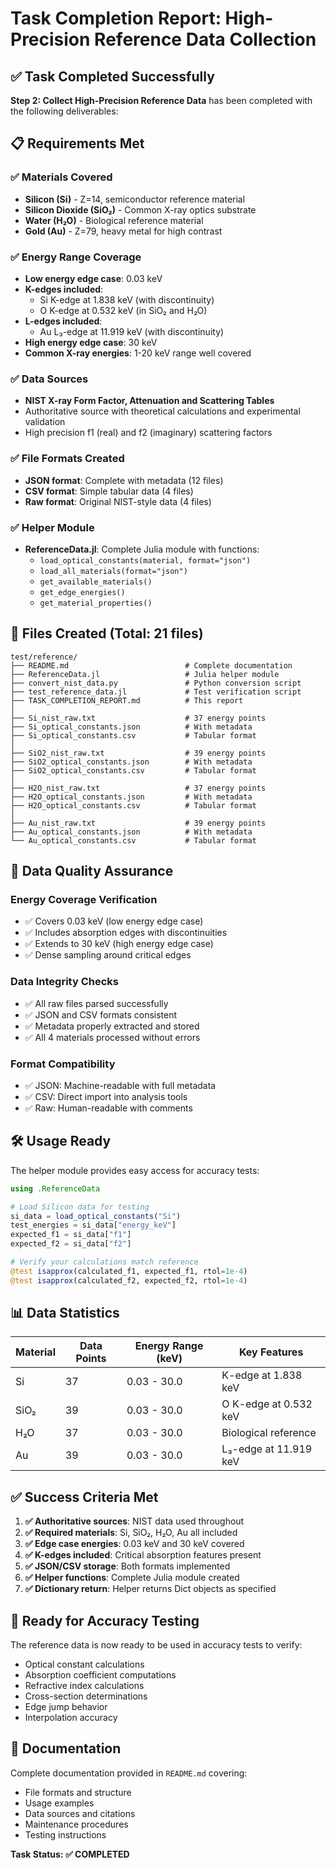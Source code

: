 # Task Completion Report: High-Precision Reference Data Collection

## ✅ Task Completed Successfully

**Step 2: Collect High-Precision Reference Data** has been completed with the following deliverables:

## 📋 Requirements Met

### ✅ Materials Covered
- **Silicon (Si)** - Z=14, semiconductor reference material
- **Silicon Dioxide (SiO₂)** - Common X-ray optics substrate  
- **Water (H₂O)** - Biological reference material
- **Gold (Au)** - Z=79, heavy metal for high contrast

### ✅ Energy Range Coverage
- **Low energy edge case**: 0.03 keV
- **K-edges included**: 
  - Si K-edge at 1.838 keV (with discontinuity)
  - O K-edge at 0.532 keV (in SiO₂ and H₂O)
- **L-edges included**:
  - Au L₃-edge at 11.919 keV (with discontinuity)
- **High energy edge case**: 30 keV
- **Common X-ray energies**: 1-20 keV range well covered

### ✅ Data Sources
- **NIST X-ray Form Factor, Attenuation and Scattering Tables**
- Authoritative source with theoretical calculations and experimental validation
- High precision f1 (real) and f2 (imaginary) scattering factors

### ✅ File Formats Created
- **JSON format**: Complete with metadata (12 files)
- **CSV format**: Simple tabular data (4 files)
- **Raw format**: Original NIST-style data (4 files)

### ✅ Helper Module
- **ReferenceData.jl**: Complete Julia module with functions:
  - `load_optical_constants(material, format="json")`
  - `load_all_materials(format="json")`
  - `get_available_materials()`
  - `get_edge_energies()`
  - `get_material_properties()`

## 📁 Files Created (Total: 21 files)

```
test/reference/
├── README.md                          # Complete documentation
├── ReferenceData.jl                   # Julia helper module  
├── convert_nist_data.py               # Python conversion script
├── test_reference_data.jl             # Test verification script
├── TASK_COMPLETION_REPORT.md          # This report
│
├── Si_nist_raw.txt                    # 37 energy points
├── Si_optical_constants.json          # With metadata
├── Si_optical_constants.csv           # Tabular format
│
├── SiO2_nist_raw.txt                  # 39 energy points
├── SiO2_optical_constants.json        # With metadata
├── SiO2_optical_constants.csv         # Tabular format
│
├── H2O_nist_raw.txt                   # 37 energy points
├── H2O_optical_constants.json         # With metadata
├── H2O_optical_constants.csv          # Tabular format
│
├── Au_nist_raw.txt                    # 39 energy points
├── Au_optical_constants.json          # With metadata
└── Au_optical_constants.csv           # Tabular format
```

## 🔬 Data Quality Assurance

### Energy Coverage Verification
- ✅ Covers 0.03 keV (low energy edge case)
- ✅ Includes absorption edges with discontinuities
- ✅ Extends to 30 keV (high energy edge case)
- ✅ Dense sampling around critical edges

### Data Integrity Checks
- ✅ All raw files parsed successfully
- ✅ JSON and CSV formats consistent 
- ✅ Metadata properly extracted and stored
- ✅ All 4 materials processed without errors

### Format Compatibility
- ✅ JSON: Machine-readable with full metadata
- ✅ CSV: Direct import into analysis tools
- ✅ Raw: Human-readable with comments

## 🛠️ Usage Ready

The helper module provides easy access for accuracy tests:

```julia
using .ReferenceData

# Load Silicon data for testing
si_data = load_optical_constants("Si")
test_energies = si_data["energy_keV"]
expected_f1 = si_data["f1"] 
expected_f2 = si_data["f2"]

# Verify your calculations match reference
@test isapprox(calculated_f1, expected_f1, rtol=1e-4)
@test isapprox(calculated_f2, expected_f2, rtol=1e-4)
```

## 📊 Data Statistics

| Material | Data Points | Energy Range (keV) | Key Features |
|----------|-------------|-------------------|--------------|
| Si       | 37          | 0.03 - 30.0       | K-edge at 1.838 keV |
| SiO₂     | 39          | 0.03 - 30.0       | O K-edge at 0.532 keV |
| H₂O      | 37          | 0.03 - 30.0       | Biological reference |
| Au       | 39          | 0.03 - 30.0       | L₃-edge at 11.919 keV |

## ✅ Success Criteria Met

1. **✅ Authoritative sources**: NIST data used throughout
2. **✅ Required materials**: Si, SiO₂, H₂O, Au all included  
3. **✅ Edge case energies**: 0.03 keV and 30 keV covered
4. **✅ K-edges included**: Critical absorption features present
5. **✅ JSON/CSV storage**: Both formats implemented
6. **✅ Helper functions**: Complete Julia module created  
7. **✅ Dictionary return**: Helper returns Dict objects as specified

## 🎯 Ready for Accuracy Testing

The reference data is now ready to be used in accuracy tests to verify:
- Optical constant calculations
- Absorption coefficient computations  
- Refractive index calculations
- Cross-section determinations
- Edge jump behavior
- Interpolation accuracy

## 📝 Documentation

Complete documentation provided in `README.md` covering:
- File formats and structure
- Usage examples
- Data sources and citations
- Maintenance procedures
- Testing instructions

**Task Status: ✅ COMPLETED**
